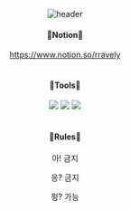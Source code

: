 <div align="center">

  ![header](https://capsule-render.vercel.app/api?type=waving&color=auto&height=150&section=header&text=Death's_Door&fontSize=70)


  
  <h4 align="center">📕Notion📕</h4>
  <a href=https://www.notion.so/rravely/Witch-Tree-7576314c6ca14d03916dc20da620a59b>https://www.notion.so/rravely</a>

</div>

<br>
<h4 align="center">🔨Tools🔨</h4>
<div align="center">  
  <img src="https://img.shields.io/badge/Github-181717?style=flat&logo=Github&logoColor=white" />
	<img src="https://img.shields.io/badge/Unity-ffffff?style=flat&logo=Unity&logoColor=black" />	
	<img src="https://img.shields.io/badge/Notion-181717?style=flat&logo=Notion&logoColor=white" />
</div>
<br>
<h4 align="center" >📝Rules📝</h4>
<div align="center">  
  <p>아! 금지</p>
  <p>응? 금지</p>
  <p>읭? 가능</p>
</div>


